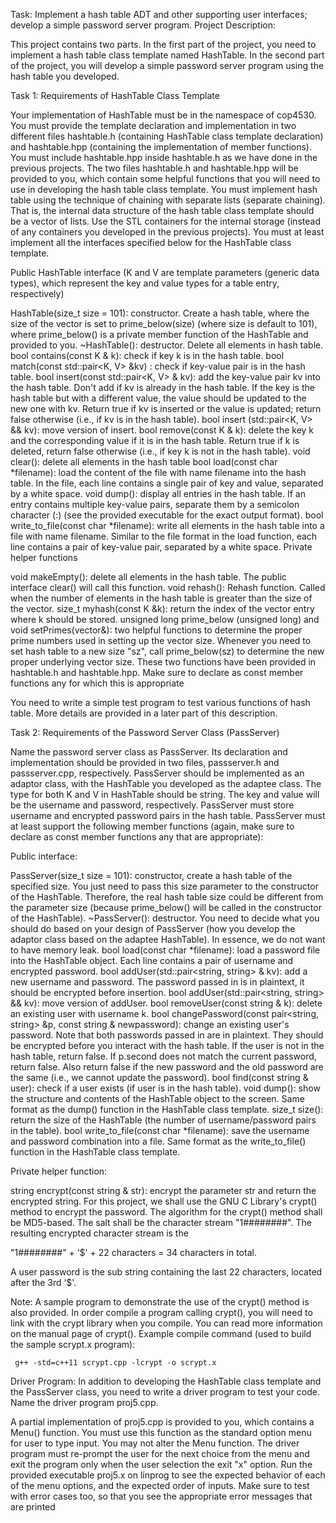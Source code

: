 Task: Implement a hash table ADT and other supporting user interfaces;  develop a simple password server program.
Project Description:

This project contains two parts. In the first part of the project, you need to implement a hash table class template named HashTable. In the second part of the project, you will develop a simple password server program using the hash table you developed.

Task 1: Requirements of HashTable Class Template

Your implementation of HashTable must be in the namespace of cop4530.
You must provide the template declaration and implementation in two different files hashtable.h (containing HashTable class template declaration) and hashtable.hpp (containing the implementation of member functions). You must include hashtable.hpp inside hashtable.h as we have done in the previous projects. The two files hashtable.h and hashtable.hpp will be provided to you, which contain some helpful functions that you will need to use in developing the hash table class template.
You must implement hash table using the technique of chaining with separate lists (separate chaining). That is, the internal data structure of the hash table class template should be a vector of lists. Use the STL containers for the internal storage (instead of any containers you developed in the previous projects).
You must at least implement all the interfaces specified below for the HashTable class template.

Public HashTable interface (K and V are template parameters (generic data types), which represent the key and value types for a table entry, respectively)

HashTable(size_t size = 101): constructor. Create a hash table, where the size of the vector is set to prime_below(size) (where size is default  to 101), where prime_below() is a private member function of the HashTable and provided to you.
~HashTable(): destructor. Delete all elements in hash table.
bool contains(const K & k): check if key k is in the hash table.
bool match(const std::pair<K, V> &kv) : check if key-value pair is in the hash table.
bool insert(const std::pair<K, V> & kv): add  the key-value pair kv into the hash table. Don't add if kv is already in the hash table. If the key is the hash table but with a different value, the value should be updated to the new one with kv. Return true if kv is inserted or the value is updated; return false otherwise (i.e., if kv is in the hash table).
bool insert (std::pair<K,  V> && kv): move version of insert.
bool remove(const K & k): delete the key k and the corresponding value if it is in the hash table. Return true if k is deleted, return false otherwise (i.e., if key k is not in the hash table).
void clear(): delete all elements in the hash table
bool load(const char *filename): load the content of the file with name filename into the hash table. In the file, each line contains a single pair of key and value, separated by a white space.
void dump(): display all entries in the hash table. If an entry contains multiple key-value pairs, separate them by a semicolon character (:) (see the provided executable for the exact output format).
bool write_to_file(const char *filename): write all elements in the hash table into a file with name filename. Similar to the file format in the load function, each line contains a pair of key-value pair, separated by a white space.
Private helper functions

void makeEmpty(): delete all elements in the hash table. The public interface clear() will call this function.
void rehash(): Rehash function. Called when the number of elements in the hash table is greater than the size of the vector.
size_t myhash(const K &k): return the index of the vector entry where k should be stored.
unsigned long prime_below (unsigned long) and void setPrimes(vector<unsigned long>&): two helpful functions to determine the proper prime numbers used in setting up the vector size. Whenever you need to set hash table to a new size "sz", call prime_below(sz) to determine the new proper underlying vector size. These two functions have been provided in hashtable.h and hashtable.hpp.
Make sure to declare as const member functions any for which this is appropriate

You need to write a simple test program to test various functions of hash table. More details are provided in a later part of this description.


Task 2: Requirements of the Password Server Class (PassServer)

Name the password server class as PassServer. Its declaration and implementation should be provided in two files, passserver.h and passserver.cpp, respectively.
PassServer should be implemented as an adaptor class, with the HashTable you developed as the adaptee class. The type for both K and V in HashTable should be string. The key and value will be the username and password, respectively.
PassServer must store username and encrypted password pairs in the hash table.
PassServer must at least support the following member functions (again, make sure to declare as const member functions any that are appropriate): 

Public interface: 
 
PassServer(size_t size = 101): constructor, create a hash table of the specified size. You just need to pass this size parameter to the constructor of the HashTable. Therefore, the real hash table size could be different from the parameter size (because prime_below() will be called in the constructor of the HashTable).
~PassServer(): destructor. You need to decide what you should do based on your design of PassServer (how you develop the adaptor class based on the adaptee HashTable). In essence, we do not want to have memory leak.
bool load(const char *filename): load a password file into the HashTable object. Each line contains a pair of username and encrypted password.
bool addUser(std::pair<string,  string> & kv): add a new username and password.  The password passed in is in plaintext, it should be encrypted before insertion.
bool addUser(std::pair<string, string> && kv): move version of addUser.
bool removeUser(const string & k): delete an existing user with username k.
bool changePassword(const pair<string, string> &p, const string & newpassword): change an existing user's password. Note that both passwords passed in are in plaintext. They should be encrypted before you interact with the hash table. If the user is not in the hash table, return false. If p.second does not match the current password, return false. Also return false if the new password and the old password are the same (i.e., we cannot update the password).
bool find(const string & user): check if a user exists (if user is in the hash table).
void dump(): show the structure and contents of the HashTable object to the screen. Same format as the dump() function in the HashTable class template.
size_t size(): return the size of the HashTable (the number of username/password pairs in the table).
bool write_to_file(const char *filename): save the username and password combination into a file. Same format as the write_to_file() function in the HashTable class template.

  Private helper function: 
 
string encrypt(const string & str): encrypt the parameter str and return the encrypted string.
For this project, we shall use the GNU C Library's crypt() method to encrypt the password.  The algorithm for the crypt() method shall be MD5-based.  The salt shall be the character stream "$1$########".   The resulting encrypted character stream is the

"$1$########" + ‘$' + 22 characters = 34 characters in total. 

A user password is the sub string containing the last 22 characters, located after the 3rd ‘$'. 

Note: A sample program to demonstrate the use of the crypt() method is also provided. In order compile a program calling crypt(), you will need to link with the crypt library when you compile. You can read more information on the manual page of crypt(). Example compile command (used to build the sample scrypt.x program):

     g++ -std=c++11 scrypt.cpp -lcrypt -o scrypt.x
 

Driver Program: In addition to developing the HashTable class template and the PassServer class, you need to write a driver program to test your code. Name the driver program proj5.cpp.

A partial implementation of proj5.cpp is provided to you, which contains a Menu() function. You must use this function as the standard option menu for user to type input.  You may not alter the Menu function.
The driver program must re-prompt the user for the next choice from the menu and exit the program only when the user selection the exit "x" option.
Run the provided executable proj5.x on linprog to see the expected behavior of each of the menu options, and the expected order of inputs. Make sure to test with error cases too, so that you see the appropriate error messages that are printed
